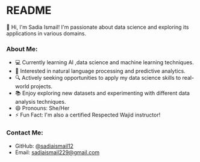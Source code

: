# README

👋 Hi, I'm Sadia Ismail! I'm passionate about data science and exploring its applications in various domains.

### About Me:
- 💻 Currently learning AI ,data science and machine learning techniques.
- 🌱 Interested in natural language processing and predictive analytics.
- 🔍 Actively seeking opportunities to apply my data science skills to real-world projects.
- 📚 Enjoy exploring new datasets and experimenting with different data analysis techniques.
- 😄 Pronouns: She/Her
- ⚡ Fun Fact: I'm also a certified Respected Wajid instructor!

### Contact Me:
- GitHub: [@sadiaismail12](https://github.com/sadiaismail12)
- Email: sadiaismail229@gmail.com


<!---
sadiaismail12/sadiaismail12 is a ✨ special ✨ repository because its `README.md` (this file) appears on your GitHub profile.
You can click the Preview link to take a look at your changes.
--->
